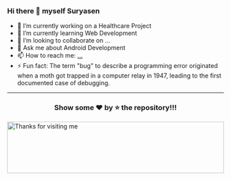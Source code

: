 ### Hi there 👋 myself Suryasen


- 🔭 I’m currently working on a Healthcare Project
- 🌱 I’m currently learning Web Development
- 👯 I’m looking to collaborate on ...
- 💬 Ask me about Android Development
- 📫 How to reach me: [...](https://www.linkedin.com/in/imsuryasen/)
- ⚡ Fun fact:
        The term "bug" to describe a programming error originated when a moth got trapped in a computer relay in 1947, leading to the first documented case of debugging.
---
<p align="center"><h3 align="center"> Show some ❤️ by ⭐ the repository!!!</h3></p>

<img height="120" alt="Thanks for visiting me" width="100%" src="https://raw.githubusercontent.com/BrunnerLivio/brunnerlivio/master/images/marquee.svg" />

